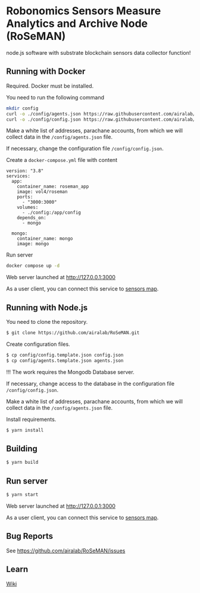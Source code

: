 # Robonomics Sensors Measure Analytics and Archive Node (RoSeMAN)

node.js software with substrate blockchain sensors data collector function!

## Running with Docker

Required. Docker must be installed.

You need to run the following command

```bash
mkdir config
curl -o ./config/agents.json https://raw.githubusercontent.com/airalab/RoSeMAN/master/config/agents.template.json
curl -o ./config/config.json https://raw.githubusercontent.com/airalab/RoSeMAN/master/config/config.template.json
```

Make a white list of addresses, parachane accounts, from which we will collect data in the `/config/agents.json` file.

If necessary, change the configuration file `/config/config.json`.

Create a `docker-compose.yml` file with content

```
version: "3.8"
services:
  app:
    container_name: roseman_app
    image: vol4/roseman
    ports:
      - "3000:3000"
    volumes:
      - ./config:/app/config
    depends_on:
      - mongo

  mongo:
    container_name: mongo
    image: mongo
```

Run server

```bash
docker compose up -d
```

Web server launched at http://127.0.0.1:3000

As a user client, you can connect this service to [sensors map](https://github.com/airalab/sensors.robonomics.network).

## Running with Node.js

You need to clone the repository.

```bash
$ git clone https://github.com/airalab/RoSeMAN.git
```

Create configuration files.

```bash
$ cp config/config.template.json config.json
$ cp config/agents.template.json agents.json
```

!!! The work requires the Mongodb Database server.

If necessary, change access to the database in the configuration file `/config/config.json`.

Make a white list of addresses, parachane accounts, from which we will collect data in the `/config/agents.json` file.

Install requirements.

```bash
$ yarn install
```

## Building

```bash
$ yarn build
```

## Run server

```bash
$ yarn start
```

Web server launched at http://127.0.0.1:3000

As a user client, you can connect this service to [sensors map](https://github.com/airalab/sensors.robonomics.network).

## Bug Reports

See https://github.com/airalab/RoSeMAN/issues

## Learn

[Wiki](https://wiki.robonomics.network/)
